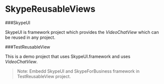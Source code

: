 # SkypeReusableViews

###SkypeUI

SkypeUI is framework project which provides the _VideoChatView_  which can be reused in any project.

###TestReusableView

This is a demo project that uses SkypeUI.framework and uses _VideoChatView_. 

>Note: Embedd SkypeUI and SkypeForBusiness framework in TestReusableView project. 

